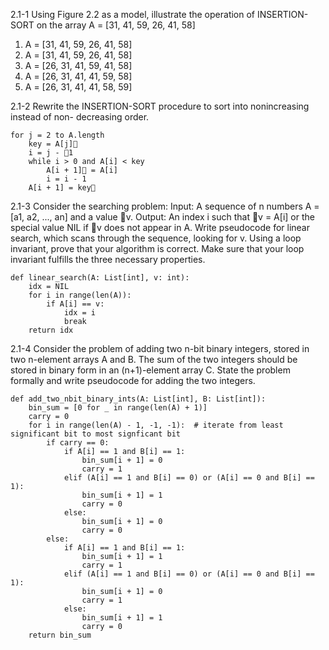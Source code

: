 2.1-1
Using Figure 2.2 as a model, illustrate the operation of INSERTION-SORT on the array A = [31, 41, 59, 26, 41, 58]
1. A = [31, 41, 59, 26, 41, 58]
2. A = [31, 41, 59, 26, 41, 58]
3. A = [26, 31, 41, 59, 41, 58]
4. A = [26, 31, 41, 41, 59, 58]
5. A = [26, 31, 41, 41, 58, 59]

2.1-2
Rewrite the INSERTION-SORT procedure to sort into nonincreasing instead of non- decreasing order.
```
for j = 2 to A.length
    key = A[j]􏰧
    i = j - 􏰵1
    while i > 0 and A[i] < key
        A[i + 1]􏰧 = A[i]
        i = i - 1
    A[i + 1] = key􏰧
```

2.1-3
Consider the searching problem:
Input: A sequence of n numbers A = [a1, a2, ..., an] and a value 􏰨v.
Output: An index i such that 􏰨v = A[i] or the special value NIL if 􏰨v does not
appear in A.
Write pseudocode for linear search, which scans through the sequence, looking for v. Using a loop invariant, prove that your algorithm is correct. Make sure that your loop invariant fulfills the three necessary properties.
```
def linear_search(A: List[int], v: int):
    idx = NIL
    for i in range(len(A)):
        if A[i] == v:
            idx = i
            break
    return idx
```


2.1-4
Consider the problem of adding two n-bit binary integers, stored in two n-element arrays A and B. The sum of the two integers should be stored in binary form in an (n+1)-element array C. State the problem formally and write pseudocode for adding the two integers.
```
def add_two_nbit_binary_ints(A: List[int], B: List[int]):
    bin_sum = [0 for _ in range(len(A) + 1)]
    carry = 0
    for i in range(len(A) - 1, -1, -1):  # iterate from least significant bit to most signficant bit
        if carry == 0:
            if A[i] == 1 and B[i] == 1:
                bin_sum[i + 1] = 0
                carry = 1
            elif (A[i] == 1 and B[i] == 0) or (A[i] == 0 and B[i] == 1):
                bin_sum[i + 1] = 1
                carry = 0
            else:
                bin_sum[i + 1] = 0
                carry = 0
        else:
            if A[i] == 1 and B[i] == 1:
                bin_sum[i + 1] = 1
                carry = 1
            elif (A[i] == 1 and B[i] == 0) or (A[i] == 0 and B[i] == 1):
                bin_sum[i + 1] = 0
                carry = 1
            else:
                bin_sum[i + 1] = 1
                carry = 0
    return bin_sum

```